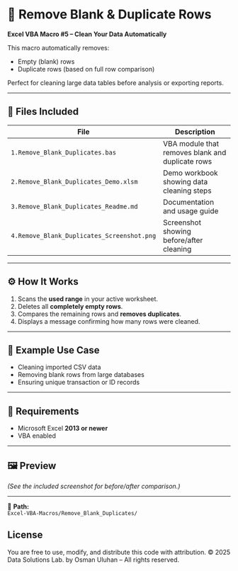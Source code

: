 # 🧹 Remove Blank & Duplicate Rows

**Excel VBA Macro #5 – Clean Your Data Automatically**

This macro automatically removes:
- Empty (blank) rows  
- Duplicate rows (based on full row comparison)

Perfect for cleaning large data tables before analysis or exporting reports.

---

## 📁 Files Included

| File | Description |
|------|--------------|
| `1.Remove_Blank_Duplicates.bas` | VBA module that removes blank and duplicate rows |
| `2.Remove_Blank_Duplicates_Demo.xlsm` | Demo workbook showing data cleaning steps |
| `3.Remove_Blank_Duplicates_Readme.md` | Documentation and usage guide |
| `4.Remove_Blank_Duplicates_Screenshot.png` | Screenshot showing before/after cleaning |

---

## ⚙️ How It Works

1. Scans the **used range** in your active worksheet.  
2. Deletes all **completely empty rows**.  
3. Compares the remaining rows and **removes duplicates**.  
4. Displays a message confirming how many rows were cleaned.

---

## 🧠 Example Use Case

- Cleaning imported CSV data  
- Removing blank rows from large databases  
- Ensuring unique transaction or ID records  

---

## 🧾 Requirements

- Microsoft Excel **2013 or newer**  
- VBA enabled  

---

## 🖼️ Preview
*(See the included screenshot for before/after comparison.)*

---

📂 **Path:**  
`Excel-VBA-Macros/Remove_Blank_Duplicates/`

## License
You are free to use, modify, and distribute this code with attribution.
© 2025 Data Solutions Lab. by Osman Uluhan – All rights reserved.
